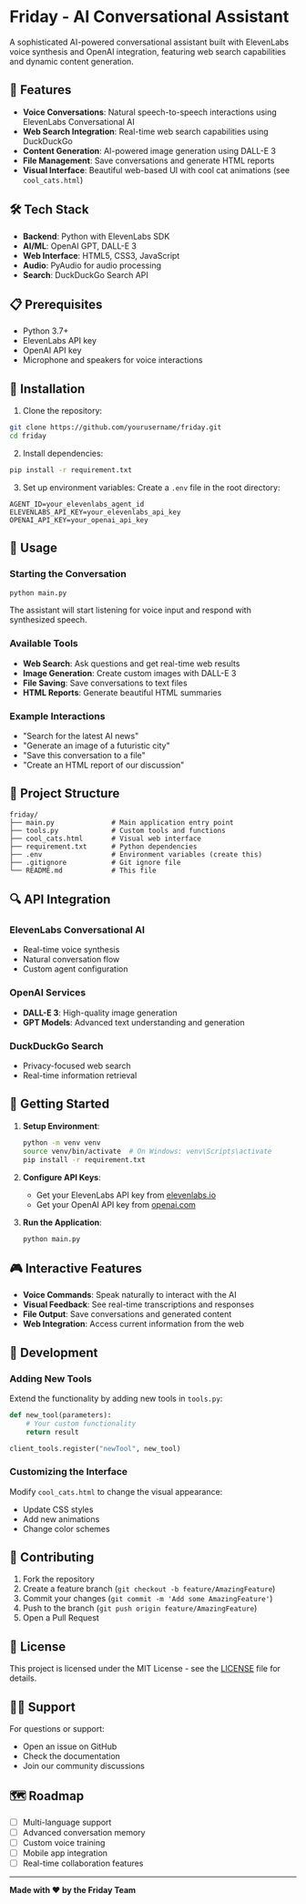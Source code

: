 # Friday - AI Conversational Assistant

A sophisticated AI-powered conversational assistant built with ElevenLabs voice synthesis and OpenAI integration, featuring web search capabilities and dynamic content generation.

## 🚀 Features

- **Voice Conversations**: Natural speech-to-speech interactions using ElevenLabs Conversational AI
- **Web Search Integration**: Real-time web search capabilities using DuckDuckGo
- **Content Generation**: AI-powered image generation using DALL-E 3
- **File Management**: Save conversations and generate HTML reports
- **Visual Interface**: Beautiful web-based UI with cool cat animations (see `cool_cats.html`)

## 🛠️ Tech Stack

- **Backend**: Python with ElevenLabs SDK
- **AI/ML**: OpenAI GPT, DALL-E 3
- **Web Interface**: HTML5, CSS3, JavaScript
- **Audio**: PyAudio for audio processing
- **Search**: DuckDuckGo Search API

## 📋 Prerequisites

- Python 3.7+
- ElevenLabs API key
- OpenAI API key
- Microphone and speakers for voice interactions

## 🔧 Installation

1. Clone the repository:
```bash
git clone https://github.com/yourusername/friday.git
cd friday
```

2. Install dependencies:
```bash
pip install -r requirement.txt
```

3. Set up environment variables:
Create a `.env` file in the root directory:
```env
AGENT_ID=your_elevenlabs_agent_id
ELEVENLABS_API_KEY=your_elevenlabs_api_key
OPENAI_API_KEY=your_openai_api_key
```

## 🎯 Usage

### Starting the Conversation
```bash
python main.py
```

The assistant will start listening for voice input and respond with synthesized speech.

### Available Tools

- **Web Search**: Ask questions and get real-time web results
- **Image Generation**: Create custom images with DALL-E 3
- **File Saving**: Save conversations to text files
- **HTML Reports**: Generate beautiful HTML summaries

### Example Interactions

- "Search for the latest AI news"
- "Generate an image of a futuristic city"
- "Save this conversation to a file"
- "Create an HTML report of our discussion"


## 📁 Project Structure

```
friday/
├── main.py              # Main application entry point
├── tools.py             # Custom tools and functions
├── cool_cats.html       # Visual web interface
├── requirement.txt      # Python dependencies
├── .env                 # Environment variables (create this)
├── .gitignore           # Git ignore file
└── README.md            # This file
```

## 🔍 API Integration

### ElevenLabs Conversational AI
- Real-time voice synthesis
- Natural conversation flow
- Custom agent configuration

### OpenAI Services
- **DALL-E 3**: High-quality image generation
- **GPT Models**: Advanced text understanding and generation

### DuckDuckGo Search
- Privacy-focused web search
- Real-time information retrieval

## 🚀 Getting Started

1. **Setup Environment**:
   ```bash
   python -m venv venv
   source venv/bin/activate  # On Windows: venv\Scripts\activate
   pip install -r requirement.txt
   ```

2. **Configure API Keys**:
   - Get your ElevenLabs API key from [elevenlabs.io](https://elevenlabs.io)
   - Get your OpenAI API key from [openai.com](https://openai.com)

3. **Run the Application**:
   ```bash
   python main.py
   ```

## 🎮 Interactive Features

- **Voice Commands**: Speak naturally to interact with the AI
- **Visual Feedback**: See real-time transcriptions and responses
- **File Output**: Save conversations and generated content
- **Web Integration**: Access current information from the web

## 🔧 Development

### Adding New Tools
Extend the functionality by adding new tools in `tools.py`:

```python
def new_tool(parameters):
    # Your custom functionality
    return result

client_tools.register("newTool", new_tool)
```

### Customizing the Interface
Modify `cool_cats.html` to change the visual appearance:
- Update CSS styles
- Add new animations
- Change color schemes

## 🤝 Contributing

1. Fork the repository
2. Create a feature branch (`git checkout -b feature/AmazingFeature`)
3. Commit your changes (`git commit -m 'Add some AmazingFeature'`)
4. Push to the branch (`git push origin feature/AmazingFeature`)
5. Open a Pull Request

## 📄 License

This project is licensed under the MIT License - see the [LICENSE](LICENSE) file for details.

## 🙋‍♂️ Support

For questions or support:
- Open an issue on GitHub
- Check the documentation
- Join our community discussions

## 🗺️ Roadmap

- [ ] Multi-language support
- [ ] Advanced conversation memory
- [ ] Custom voice training
- [ ] Mobile app integration
- [ ] Real-time collaboration features

---

**Made with ❤️ by the Friday Team**
